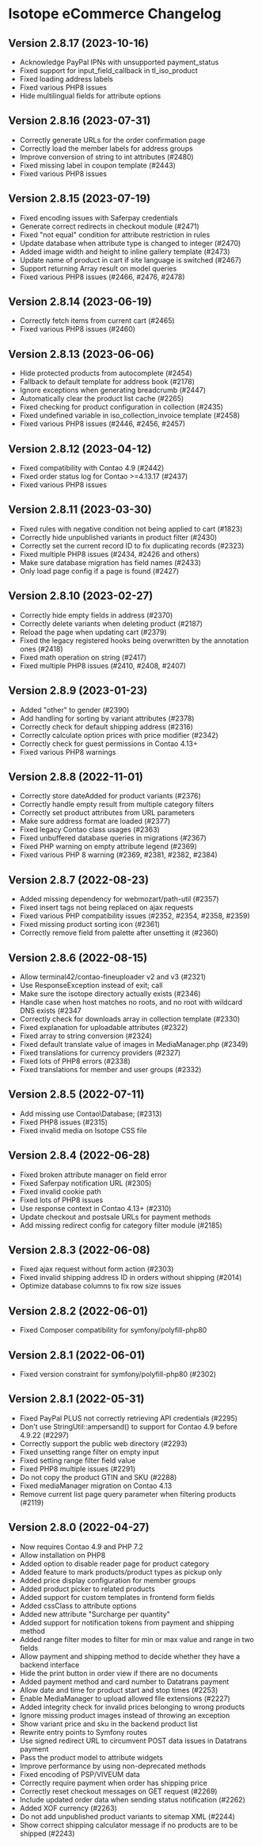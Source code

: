 Isotope eCommerce Changelog
===========================

Version 2.8.17 (2023-10-16)
--------------------------

- Acknowledge PayPal IPNs with unsupported payment_status
- Fixed support for input_field_callback in tl_iso_product
- Fixed loading address labels
- Fixed various PHP8 issues
- Hide multilingual fields for attribute options


Version 2.8.16 (2023-07-31)
--------------------------

- Correctly generate URLs for the order confirmation page
- Correctly load the member labels for address groups
- Improve conversion of string to int attributes (#2480)
- Fixed missing label in coupon template (#2443)
- Fixed various PHP8 issues


Version 2.8.15 (2023-07-19)
--------------------------

- Fixed encoding issues with Saferpay credentials
- Generate correct redirects in checkout module (#2471)
- Fixed "not equal" condition for attribute restriction in rules
- Update database when attribute type is changed to integer (#2470)
- Added image width and height to inline gallery template (#2473)
- Update name of product in cart if site language is switched (#2467)
- Support returning Array result on model queries
- Fixed various PHP8 issues (#2466, #2476, #2478)


Version 2.8.14 (2023-06-19)
--------------------------

- Correctly fetch items from current cart (#2465)
- Fixed various PHP8 issues (#2460)


Version 2.8.13 (2023-06-06)
--------------------------

- Hide protected products from autocomplete (#2454)
- Fallback to default template for address book (#2178)
- Ignore exceptions when generating breadcrumb (#2447)
- Automatically clear the product list cache (#2265)
- Fixed checking for product configuration in collection (#2435)
- Fixed undefined variable in iso_collection_invoice template (#2458)
- Fixed various PHP8 issues (#2446, #2456, #2457)


Version 2.8.12 (2023-04-12)
--------------------------

- Fixed compatibility with Contao 4.9 (#2442)
- Fixed order status log for Contao >=4.13.17 (#2437)
- Fixed various PHP8 issues


Version 2.8.11 (2023-03-30)
--------------------------

- Fixed rules with negative condition not being applied to cart (#1823)
- Correctly hide unpublished variants in product filter (#2430)
- Correctly set the current record ID to fix duplicating records (#2323)
- Fixed multiple PHP8 issues (#2434, #2426 and others)
- Make sure database migration has field names (#2433)
- Only load page config if a page is found (#2427)


Version 2.8.10 (2023-02-27)
--------------------------

- Correctly hide empty fields in address (#2370)
- Correctly delete variants when deleting product (#2187)
- Reload the page when updating cart (#2379)
- Fixed the legacy registered hooks being overwritten by the annotation ones (#2418)
- Fixed math operation on string (#2417)
- Fixed multiple PHP8 issues (#2410, #2408, #2407)


Version 2.8.9 (2023-01-23)
--------------------------

- Added "other" to gender (#2390)
- Add handling for sorting by variant attributes (#2378)
- Correctly check for default shipping address (#2316)
- Correctly calculate option prices with price modifier (#2342)
- Correctly check for guest permissions in Contao 4.13+
- Fixed various PHP8 warnings


Version 2.8.8 (2022-11-01)
--------------------------

- Correctly store dateAdded for product variants (#2376)
- Correctly handle empty result from multiple category filters
- Correctly set product attributes from URL parameters
- Make sure address format are loaded (#2377)
- Fixed legacy Contao class usages (#2363)
- Fixed unbuffered database queries in migrations (#2367)
- Fixed PHP warning on empty attribute legend (#2369)
- Fixed various PHP 8 warning (#2369, #2381, #2382, #2384)


Version 2.8.7 (2022-08-23)
--------------------------

- Added missing dependency for webmozart/path-util (#2357)
- Fixed insert tags not being replaced on ajax requests
- Fixed various PHP compatibility issues (#2352, #2354, #2358, #2359)
- Fixed missing product sorting icon (#2361)
- Correctly remove field from palette after unsetting it (#2360)


Version 2.8.6 (2022-08-15)
--------------------------

- Allow terminal42/contao-fineuploader v2 and v3 (#2321)
- Use ResponseException instead of exit; call
- Make sure the isotope directory actually exists (#2346)
- Handle case when host matches no roots, and no root with wildcard DNS exists (#2347
- Correctly check for downloads array in collection template (#2330)
- Fixed explanation for uploadable attributes (#2322)
- Fixed array to string conversion (#2324)
- Fixed default translate value of images in MediaManager.php (#2349)
- Fixed translations for currency providers (#2327)
- Fixed lots of PHP8 errors (#2338)
- Fixed translations for member and user groups (#2332)


Version 2.8.5 (2022-07-11)
--------------------------

- Add missing use Contao\Database; (#2313)
- Fixed PHP8 issues (#2315)
- Fixed invalid media on Isotope CSS file


Version 2.8.4 (2022-06-28)
--------------------------

- Fixed broken attribute manager on field error
- Fixed Saferpay notification URL (#2305)
- Fixed invalid cookie path
- Fixed lots of PHP8 issues
- Use response context in Contao 4.13+ (#2310)
- Update checkout and postsale URLs for payment methods
- Add missing redirect config for category filter module (#2185)


Version 2.8.3 (2022-06-08)
--------------------------

- Fixed ajax request without form action (#2303)
- Fixed invalid shipping address ID in orders without shipping (#2014)
- Optimize database columns to fix row size issues


Version 2.8.2 (2022-06-01)
--------------------------

- Fixed Composer compatibility for symfony/polyfill-php80


Version 2.8.1 (2022-06-01)
--------------------------

- Fixed version constraint for symfony/polyfill-php80 (#2302)


Version 2.8.1 (2022-05-31)
--------------------------

- Fixed PayPal PLUS not correctly retrieving API credentials (#2295)
- Don't use StringUtil::ampersand() to support for Contao 4.9 before 4.9.22 (#2297)
- Correctly support the public web directory (#2293)
- Fixed unsetting range filter on empty input
- Fixed setting range filter field value
- Fixed PHP8 multiple issues (#2291)
- Do not copy the product GTIN and SKU (#2288)
- Fixed mediaManager migration on Contao 4.13
- Remove current list page query parameter when filtering products (#2119)


Version 2.8.0 (2022-04-27)
--------------------------

- Now requires Contao 4.9 and PHP 7.2
- Allow installation on PHP8
- Added option to disable reader page for product category
- Added feature to mark products/product types as pickup only
- Added price display configuration for member groups
- Added product picker to related products
- Added support for custom templates in frontend form fields
- Added cssClass to attribute options
- Added new attribute "Surcharge per quantity"
- Added support for notification tokens from payment and shipping method
- Added range filter modes to filter for min or max value and range in two fields
- Allow payment and shipping method to decide whether they have a backend interface
- Hide the print button in order view if there are no documents
- Added payment method and card number to Datatrans payment
- Allow date and time for product start and stop times (#2253)
- Enable MediaManager to upload allowed file extensions (#2227)
- Added integrity check for invalid prices belonging to wrong products
- Ignore missing product images instead of throwing an exception
- Show variant price and sku in the backend product list
- Rewrite entry points to Symfony routes
- Use signed redirect URL to circumvent POST data issues in Datatrans payment
- Pass the product model to attribute widgets
- Improve performance by using non-deprecated methods
- Fixed encoding of PSP/VIVEUM data
- Correctly require payment when order has shipping price
- Correctly reset checkout messages on GET request (#2269)
- Include updated order data when sending status notification (#2262)
- Added XOF currency (#2263)
- Do not add unpublished product variants to sitemap XML (#2244)
- Show correct shipping calculator message if no products are to be shipped (#2243)
